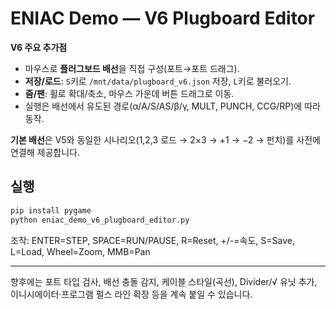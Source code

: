 
# ENIAC Demo — V6 Plugboard Editor

**V6 주요 추가점**
- 마우스로 **플러그보드 배선**을 직접 구성(포트→포트 드래그).  
- **저장/로드**: `S`키로 `/mnt/data/plugboard_v6.json` 저장, `L`키로 불러오기.
- **줌/팬**: 휠로 확대/축소, 마우스 가운데 버튼 드래그로 이동.
- 실행은 배선에서 유도된 경로(α/A/S/AS/β/γ, MULT, PUNCH, CCG/RP)에 따라 동작.

**기본 배선**은 V5와 동일한 시나리오(1,2,3 로드 → 2×3 → +1 → −2 → 펀치)를 사전에 연결해 제공합니다.

## 실행
```bash
pip install pygame
python eniac_demo_v6_plugboard_editor.py
```
조작: ENTER=STEP, SPACE=RUN/PAUSE, R=Reset, +/-=속도, S=Save, L=Load, Wheel=Zoom, MMB=Pan

---

향후에는 포트 타입 검사, 배선 충돌 감지, 케이블 스타일(곡선), Divider/√ 유닛 추가, 이니시에이터·프로그램 펄스 라인 확장 등을 계속 붙일 수 있습니다.
